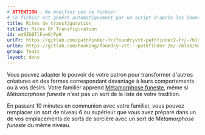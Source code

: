 ```yaml
---
# ATTENTION : Ne modifiez pas ce fichier
# Ce fichier est généré automatiquement par un script d'après les données du module Foundry VTT officiel et de sa traduction
title: Rites de transfiguration
titleEn: Rites Of Transfiguration
id: wa9ZGBTlFuwOjPpH
urlFr: https://gitlab.com/pathfinder-fr/foundryvtt-pathfinder2-fr/-/blob/master/data/feats/wa9ZGBTlFuwOjPpH.htm
urlEn: https://gitlab.com/hooking/foundry-vtt---pathfinder-2e/-/blob/master/packs/data/feats.db/rites-of-transfiguration.json
group: feats
layout: dons
---
```

Vous pouvez adapter le pouvoir de votre patron pour transformer d'autres créatures en des formes correspondant davantage à leurs comportements ou à vos désirs. Votre familier apprend [Métamorphose funeste](../spells/métamorphose-funeste.md), même si <em>Métamorphose funeste</em> n'est pas un sort de la liste de votre tradition.

En passant 10 minutes en communion avec votre familier, vous pouvez remplacer un sort de niveau 6 ou supérieur que vous avez préparé dans un de vos emplacements de sorts de sorcière avec un sort de <em>Métamorphose funeste</em> du même niveau.


